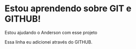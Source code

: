 # Estou aprendendo sobre GIT e GITHUB!
Estou ajudando o Anderson com esse projeto

Essa linha eu adicionei através do GITHUB.
